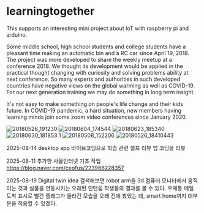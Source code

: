 # learningtogether

This supports an interesting mini project about IoT with raspberry pi and arduino.


Some middle school, high school students and college students have a pleasant time making an automatic bin and a RC car since April 19, 2018.
The project was more developed to share the weekly meetup at a conference 2018. We thought its development would be applied in the practical thought changing with curiosity and solving problems ability at next conference. So many experts and authorities in such developed countries have negative views on the global warming as well as COVID-19. For our next generation training we may do something in long term insight.


It's not easy to make something on people's life change and their kids future. In COVID-19 pandemic, a hard situation, new members having learning minds join some zoom video conferences since January 2020.


![20180526_191230](https://user-images.githubusercontent.com/5047309/50425424-078a8000-08b9-11e9-826b-4186a96bdf63.jpg)
![20180604_174544](https://user-images.githubusercontent.com/5047309/50425425-078a8000-08b9-11e9-9e49-7f2d218d61ed.jpg)
![20180623_185340](https://user-images.githubusercontent.com/5047309/50425426-08231680-08b9-11e9-84ee-e73b13e6f453.jpg)
![20180630_181853 1](https://user-images.githubusercontent.com/5047309/50425427-08231680-08b9-11e9-8662-1ac241c4c4c5.jpg)
![20180508_152206](https://user-images.githubusercontent.com/5047309/50425428-08231680-08b9-11e9-907e-95d606aec897.jpg)
![20180526_18410443](https://user-images.githubusercontent.com/5047309/50513769-18b3d680-0add-11e9-8262-ea60397c6efb.jpg)


2025-08-14 desktop app 바이브코딩으로 학습 관련 셀프 리뷰 앱 코딩을 리뷰

2025-08-11 추가한 사물인터넷 기초 작업
https://blog.naver.com/ceofus/223966228357

2025-08-19 Digital twin idea
검색해보면 robot arm을 3d 컴퓨터 모니터에서 움직이는 것과 실물을 연동시키는 오래된 인턴쉽 학생들의 결과를 볼 수 있다. 
우체통 메일 도착 표시로 빨간 플래그가 올라간 모습을 오래 전에 봤었는 데, smart home까지 대부분을 적용할 수 있겠다.

